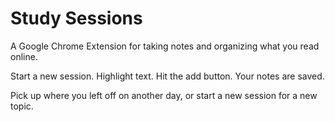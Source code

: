 # Study Sessions
A Google Chrome Extension for taking notes and organizing what you read online.

Start a new session.
Highlight text.
Hit the add button.
Your notes are saved.

Pick up where you left off on another day, or start a new session for a new topic.
